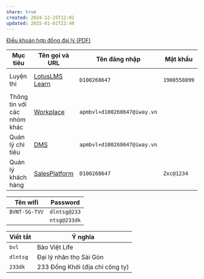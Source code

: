 ```yaml
---
share: true
created: 2024-12-25T12:02
updated: 2025-01-01T22:40
---
```

[Điều khoản hợp đồng đại lý (PDF)](https://www.baovietnhantho.com.vn/storage/9732811b-4911-4e32-b18e-533b77e8d948/Dieu-khoan-H%C4%90%C4%90L_phienban092022.pdf)

| Mục tiêu                    | Tên gọi và URL                                     | Tên đăng nhập               | Mật khẩu     | Ghi chú                                 |
| --------------------------- | -------------------------------------------------- | --------------------------- | ------------ | --------------------------------------- |
| Luyện thi                   | [LotusLMS Learn](https://bvl.lotuslms.com/student) | `D100268647`                | `1900558899` | Có app đt. Tên miền: `bvl.lotuslms.com` |
| Thông tin với các nhóm khác | [Workplace](https://work.me/1SVvAg4VEik0VVz)       | `apmbvl+d100268647@iway.vn` |              |                                         |
| Quản lý chỉ tiêu            | [DMS](https://dms.baovietnhantho.com.vn)           | `apmbvl+d100268647@iway.vn` |              |                                         |
| Quản lý khách hàng          | [SalesPlatform](https://sp.baovietnhantho.com.vn)  | `D100268647`                | `Zxc@1234`   |                                         |

| Tên wifi      | Password     |
| ------------- | ------------ |
| `BVNT-SG-TVV` | `dlntsg@233` |
|               | `ntsg@233dk` |

| Viết tắt | Ý nghĩa                         |
| -------- | ------------------------------- |
| `bvl`    | Bảo Việt Life                   |
| `dlntsg` | Đại lý nhân thọ Sài Gòn         |
| `233dk`  | 233 Đồng Khởi (địa chỉ công ty) |
